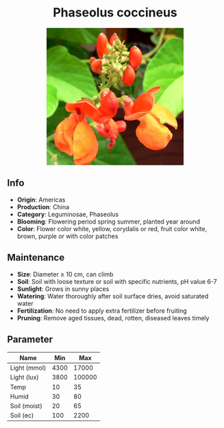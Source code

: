 <h1 align='center'>Phaseolus coccineus</h1>
<p align="center">
    <img 
        align='center'
        width='320'
        src="../images/phaseolus coccineus.png" 
        alt='Phaseolus coccineus' />
</p>

## Info

 - **Origin**: Americas
 - **Production**: China
 - **Category**: Leguminosae, Phaseolus
 - **Blooming**: Flowering period spring summer, planted year around
 - **Color**: Flower color white, yellow, corydalis or red, fruit color white, brown, purple or with color patches

## Maintenance

 - **Size**: Diameter ≥ 10 cm, can climb
 - **Soil**: Soil with loose texture or soil with specific nutrients, pH value 6-7
 - **Sunlight**: Grows in sunny places
 - **Watering**: Water thoroughly after soil surface dries, avoid saturated water
 - **Fertilization**: No need to apply extra fertilizer before fruiting
 - **Pruning**: Remove aged tissues, dead, rotten, diseased leaves timely

## Parameter

| Name         | Min  | Max   |
|--------------|------|-------|
| Light (mmol) | 4300 | 17000  |
| Light (lux)  | 3800 | 100000 |
| Temp         | 10    | 35    |
| Humid        | 30   | 80    |
| Soil (moist) | 20   | 65    |
| Soil (ec)    | 100  | 2200  |